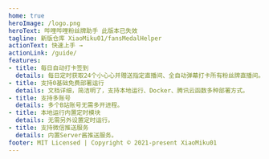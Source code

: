 ```yaml
---
home: true
heroImage: /logo.png
heroText: 哔哩哔哩粉丝牌助手 此版本已失效
tagline: 新版仓库 XiaoMiku01/fansMedalHelper
actionText: 快速上手 →
actionLink: /guide/
features:
- title: 每日自动打卡签到
  details: 每日定时获取24个小心心并赠送指定直播间、全自动弹幕打卡所有粉丝牌直播间。
- title: 支持0基础免费部署运行
  details: 文档详细，简洁明了，支持本地运行、Docker、腾讯云函数多种部署方式。
- title: 支持多账号
  details: 多个B站账号无需多开进程。
- title: 本地运行内置定时模块
  details: 无需另外设置定时运行。
- title: 支持微信推送服务
  details: 内置Server酱推送服务。
footer: MIT Licensed | Copyright © 2021-present XiaoMiku01
---
```


